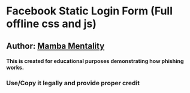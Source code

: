 # Facebook Static Login Form (Full offline css and js)

## Author: [Mamba Mentality](https://github.com/mamba-9mm)

#### This is created for educational purposes demonstrating how phishing works.

### Use/Copy it legally and provide proper credit

